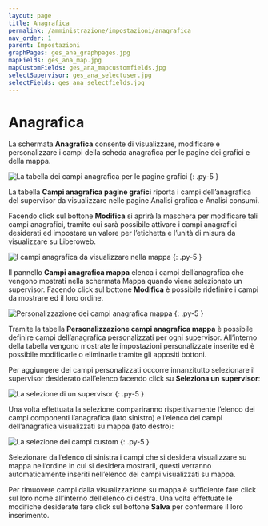 ```yaml
---
layout: page
title: Anagrafica
permalink: /amministrazione/impostazioni/anagrafica
nav_order: 1
parent: Impostazioni
graphPages: ges_ana_graphpages.jpg
mapFields: ges_ana_map.jpg
mapCustomFields: ges_ana_mapcustomfields.jpg
selectSupervisor: ges_ana_selectuser.jpg
selectFields: ges_ana_selectfields.jpg
---
```


# Anagrafica

La schermata **Anagrafica** consente di visualizzare, modificare e personalizzare i campi della scheda anagrafica per le pagine dei grafici e della mappa.

![La tabella dei campi anagrafica per le pagine grafici](/assets/images/{{page.graphPages}})
{: .py-5 }

La tabella **Campi anagrafica pagine grafici** riporta i campi dell’anagrafica del supervisor da visualizzare nelle pagine Analisi grafica e Analisi consumi.

Facendo click sul bottone **Modifica** si aprirà la maschera per modificare tali campi anagrafici, tramite cui sarà possibile attivare i campi anagrafici desiderati ed impostare un valore per l’etichetta e l’unità di misura da visualizzare su Liberoweb.

![I campi anagrafica da visualizzare nella mappa](/assets/images/{{page.mapFields}})
{: .py-5 }

Il pannello **Campi anagrafica mappa** elenca i campi dell’anagrafica che vengono mostrati nella schermata Mappa quando viene selezionato un supervisor.
Facendo click sul bottone **Modifica** è possibile ridefinire i campi da mostrare ed il loro ordine.

![Personalizzazione dei campi anagrafica mappa](/assets/images/{{page.mapCustomFields}})
{: .py-5 }

Tramite la tabella **Personalizzazione campi anagrafica mappa** è possibile definire campi dell’anagrafica personalizzati per ogni supervisor. All’interno della tabella vengono mostrate le impostazioni personalizzate inserite ed è possibile modificarle o eliminarle tramite gli appositi bottoni.

Per aggiungere dei campi personalizzati occorre innanzitutto selezionare il supervisor desiderato dall’elenco facendo click su **Seleziona un supervisor**:

![La selezione di un supervisor](/assets/images/{{page.selectSupervisor}})
{: .py-5 }

Una volta effettuata la selezione compariranno rispettivamente l’elenco dei campi componenti l’anagrafica (lato sinistro) e l’elenco dei campi dell’anagrafica visualizzati su mappa (lato destro):

![La selezione dei campi custom](/assets/images/{{page.selectFields}})
{: .py-5 }

Selezionare dall’elenco di sinistra i campi che si desidera visualizzare su mappa nell’ordine in cui si desidera mostrarli, questi verranno automaticamente inseriti nell’elenco dei campi visualizzati su mappa.

Per rimuovere campi dalla visualizzazione su mappa è sufficiente fare click sul loro nome all’interno dell’elenco di destra.
Una volta effettuate le modifiche desiderate fare click sul bottone **Salva** per confermare il loro inserimento.
